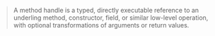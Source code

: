 > A method handle is a typed, directly executable reference to an underling method, constructor, field, or similar low-level operation, with optional transformations of arguments or return values.